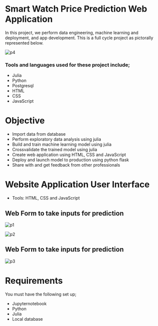 # Smart Watch Price Prediction Web Application
In this project, we perform data engineering, machine learning and deployment, and app development. This is a full cycle project as pictorally represented below. 

![p4](https://github.com/Akunnadove/Data-Science-Web-Application/assets/66309302/3ef18c44-33eb-414c-b382-8c5bbc39886e)

### Tools and languages used for these project include;
* Julia
* Python
* Postgresql
* HTML
* CSS 
* JavaScript

# Objective
* Import data from database
* Perform exploratory data analysis using julia
* Build and train machine learning model using julia
* Crossvalidate the trained model using julia
* Create web application using HTML, CSS and JavaScript
* Deploy and launch model to production using python flask 
* Share with and get feedback from other professionals

# Website Application User Interface 
* Tools: HTML, CSS and JavaScript
## Web Form to take inputs for prediction
![p1](https://github.com/Akunnadove/Data-Science-Web-Application/assets/66309302/474aa230-cbba-4875-a5e4-3c70068c80fd)

![p2](https://github.com/Akunnadove/Data-Science-Web-Application/assets/66309302/c65c353c-33af-4e6d-9475-fb654478844f)

## Web Form to take inputs for prediction
![p3](https://github.com/Akunnadove/Data-Science-Web-Application/assets/66309302/c2aa36ab-ff94-44ae-8022-92b003184ad2)

# Requirements
You must have the following set up;
* Jupyternotebook
* Python 
* Julia
* Local database
